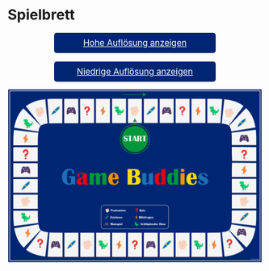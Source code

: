 # Spielbrett

<div style="background-color: #002673; padding: 10px; border-radius: 5px; text-align: center; width: 300px; margin: auto;">
    <a id="raw-url" href="./game_board_1000ppi.png" style="font-size: larger; color: white;">Hohe Auflösung anzeigen</a>
</div>

<br>

<div style="background-color: #002673; padding: 10px; border-radius: 5px; text-align: center; width: 300px; margin: auto;">
    <a id="raw-url" href="./game_board_1x.png" style="font-size: larger; color: white;">Niedrige Auflösung anzeigen</a>
</div>

![Spielbrett (geringe Auflösung)](./game_board_1x.png "Spielbrett (geringe Auflösung!)")